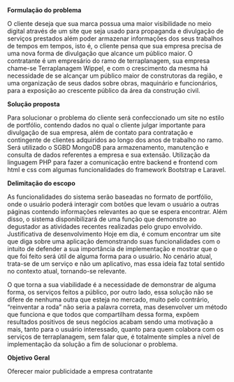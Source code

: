 
<b>Formulação do problema</b>

O cliente deseja que sua marca possua uma maior visibilidade no meio digital através
de um site que seja usado para propaganda e divulgação de serviços prestados além poder
armazenar informações dos seus trabalhos de tempos em tempos, isto é, o cliente pensa que
sua empresa precisa de uma nova forma de divulgação que alcance um público maior.
O contratante é um empresário do ramo de terraplanagem, sua empresa chame-se
Terraplanagem Wippel, e com o crescimento da mesma há necessidade de se alcançar um
público maior de construtoras da região, e uma organização de seus dados sobre obras,
maquinário e funcionários, para a exposição ao crescente público da área da construção civil.

<b>Solução proposta</b>

Para solucionar o problema do cliente será confeccionado um site no estilo de
portfólio, contendo dados no qual o cliente julgar importante para divulgação de sua empresa,
além de contato para contratação e contingente de clientes adquiridos ao longo dos anos de
trabalho no ramo.
Será utilizado o SGBD MongoDB para armazenamento, manutenção e consulta de dados
referentes a empresa e sua extensão. Utilização da linguagem PHP para fazer a comunicação
entre backend e frontend com html e css com algumas funcionalidades do framework
Bootstrap e Laravel.

<b>Delimitação do escopo</b>

As funcionalidades do sistema serão baseadas no formato de portfólio, onde o usuário
poderá interagir com botões que levam o usuário a outras páginas contendo informações
relevantes ao que se espera encontrar. Além disso, o sistema disponibilizará de uma função
que demonstre ao degustador as atividades recentes realizadas pelo grupo envolvido.
Justificativa de desenvolvimento
Hoje em dia, é comum encontrar um site que diga sobre uma aplicação demonstrando
suas funcionalidades com o intuito de defender a sua importância de implementação e
mostrar que o que foi feito será útil de alguma forma para o usuário. No cenário atual, trata-se
de um serviço e não um aplicativo, mas essa ideia faz total sentido no contexto atual,
tornando-se relevante.

O que torna a sua viabilidade é a necessidade de demonstrar de alguma forma, os
serviços feitos a público, por outro lado, essa solução não se difere de nenhuma outra que
esteja no mercado, muito pelo contrário, “reinventar a roda” não seria a palavra correta, mas
desenvolver um método que funciona e que todos que compartilham dessa forma, expõem
resultados positivos de seus negócios acabam sendo uma motivação a mais, tanto para o
usuário interessado, quanto para quem colabora com os serviços de terraplanagem, sem falar
que, é totalmente simples a nível de implementação da solução a fim de solucionar o
problema.

<b>Objetivo Geral</b>

Oferecer maior publicidade a empresa contratante
